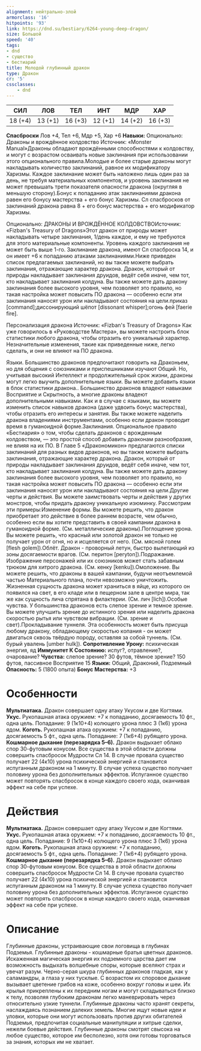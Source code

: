 ```yaml
---
alignment: нейтрально-злой
armorclass: '16'
hitpoints: '93'
link: https://dnd.su/bestiary/6264-young-deep-dragon/
size: Большой
speed: '40'
tags:
- dnd
- существо
- бестиарий
title: Молодой глубинный дракон
type: Дракон
cr: '5'
cssclasses:
    - dnd
---
```



| СИЛ | ЛОВ | ТЕЛ | ИНТ | МДР | ХАР |
|---|---|---|---|---|---|
| 18 (+4) | 13 (+1) | 16 (+3) | 12 (+1) | 14 (+2) | 16 (+3) |
**Спасброски** Лов +4, Тел +6, Мдр +5, Хар +6
**Навыки:** Опционально: Драконы и врождённое колдовство
Источник: «Monster Manual»Драконы обладают врождёнными способностями к колдовству, и могут с возрастом осваивать новые заклинания при использовании этого опционального правила.Молодые и более старые драконы могут накладывать количество заклинаний, равное их модификатору Харизмы. Каждое заклинание может быть наложено лишь один раз за день, не требуя материальных компонентов, и уровень заклинания не может превышать трети показателя опасности дракона (округляя в меньшую сторону).Бонус к попаданию атак заклинаниями дракона равен его бонусу мастерства + его бонус Харизмы. Сл спасбросков от заклинаний дракона равна 8 + его бонус мастерства + его модификатор Харизмы.

Опционально: ДРАКОНЫ И ВРОЖДЁННОЕ КОЛДОВСТВОИсточник: «Fizban's Treasury of Dragons»Этот дракон от природы может накладывать четыре заклинания, 1/день каждое, и ему не требуются для этого материальные компоненты. Уровень каждого заклинания не может быть выше 1-го. Заклинание дракона, имеют Сл спасброска 14, и он имеет +6 к попаданию атаками заклинаниями.Ниже приведен список предлагаемых заклинаний, но вы также можете выбрать заклинания, отражающие характер дракона. Дракон, который от природы накладывает заклинания друидов, ведёт себя иначе, чем тот, кто накладывает заклинания колдуна. Вы также можете дать дракону заклинания более высокого уровня, чем позволяет это правило, но такая настройка может повысить ПО дракона — особенно если эти заклинания наносят урон или накладывают состояния на цели.приказ [command];диссонирующий шёпот [dissonant whisper];огонь фей [faerie fire].

Персонализация дракона
Источник: «Fizban's Treasury of Dragons»
Как уже говорилось в «Руководстве Мастера», вы можете настроить блок статистики любого дракона, чтобы отразить его уникальный характер. Незначительные изменения, такие как приведенные ниже, легко сделать, и они не влияют на ПО дракона.

Языки. Большинство драконов предпочитают говорить на Драконьем, но для общения с союзниками и приспешниками изучают Общий. Но, учитывая высокий Интеллект и продолжительный срок жизни, драконы могут легко выучить дополнительные языки. Вы можете добавить языки в блок статистики дракона.. Большинство драконов владеют навыками Восприятие и Скрытность, а многие драконы владеют дополнительными навыками. Как и в случае с языками, вы можете изменить список навыков дракона (даже удвоить бонус мастерства), чтобы отразить его интересы и занятия. Вы также можете наделить дракона владениями инструментами, особенно если дракон проводит время в гуманоидной форме.Заклинания. Опциональное правило «Бестиария» о том, чтобы сделать драконов с врожденным колдовством, — это простой способ добавить драконам разнообразия, не влияя на их ПО. В Главе 5 «Дракономикон» предлагаются списки заклинаний для разных видов драконов, но вы также можете выбрать заклинания, отражающие характер дракона. Дракон, который от природы накладывает заклинания друидов, ведёт себя иначе, чем тот, кто накладывает заклинания колдуна. Вы также можете дать дракону заклинания более высокого уровня, чем позволяет это правило, но такая настройка может повысить ПО дракона — особенно если эти заклинания наносят урон или накладывают состояния на цели.Другие черты и действия. Вы можете заимствовать черты и действия у других монстров, чтобы придать дракону уникальную изюминку. Рассмотрим эти примеры:Изменение формы. Вы можете решить, что дракон приобретает это действие в более раннем возрасте, чем обычно, особенно если вы хотите представить в своей кампании дракона в гуманоидной форме. (См. металлические драконы).Поглощение урона. Вы можете решить, что красный или золотой дракон не только не получает урон от огня, но и исцеляется от него. (См. мясной голем [flesh golem]).Облёт. Дракон - проворный летун, быстро вылетающий из зоны досягаемости врагов. (См. перитон [peryton]).Подражание. Изображение персонажей или их союзников может стать забавным трюком для хитрого дракона. (См. кенку [kenku]).Омоложение. Вы можете решить, что драконы в вашей кампании, будучи неотъемлемой частью Материального плана, почти невозможно уничтожить. Жизненная сущность дракона может храниться в яйце, из которого он появился на свет, в его кладе или в пещерном зале в центре мира, так же как сущность лича спрятана в филактерии. (См. лич [lich]).Особые чувства. У большинства драконов есть слепое зрение и темное зрение. Вы можете улучшить зрение до истинного зрения или наделить дракона скоростью рытья или чувством вибрации. (См. зрение и свет).Прокладывание туннеля.  Эта особенность может быть присуща любому дракону, обладающему скоростью копания - он может двигаться сквозь твёрдую породу, оставляя за собой туннель. (См. бурый увалень [umber hulk]).
**Сопротивление Урону:** психическая энергия, яд
**Иммунитет К Состоянию:** испуг?, отравление?, очарование?
**Чувства:** слепое зрение? 30 футов, тёмное зрение? 150 футов, пассивное Восприятие 15
**Языки:** Общий, Драконий, Подземный
**Опасность:** 5 (1800 опыта)
**Бонус Мастерства:** +3


# Особенности
**Мультиатака.** Дракон совершает одну атаку Укусом и две Когтями.
**Укус.** Рукопашная атака оружием: +7 к попаданию, досягаемость 10 фт., одна цель. Попадание: 9 (1к10+4) колющего урона плюс 3 (1к6) урона ядом.
**Коготь.** Рукопашная атака оружием: +7 к попаданию, досягаемость 5 фт., одна цель. Попадание: 7 (1к6+4) рубящего урона.
**Кошмарное дыхание (перезарядка 5–6).** Дракон выдыхает облако спор 30-футовым конусом. Все существа в этой области должны совершить спасбросок Мудрости Сл 14. В случае провала существо получает 22 (4к10) урона психической энергией и становится испуганным драконом на 1 минуту. В случае успеха существо получает половину урона без дополнительных эффектов. Испуганное существо может повторять спасбросок в конце каждого своего хода, оканчивая эффект на себе при успехе.


# Действия
**Мультиатака.** Дракон совершает одну атаку Укусом и две Когтями.
**Укус.** Рукопашная атака оружием: +7 к попаданию, досягаемость 10 фт., одна цель. Попадание: 9 (1к10+4) колющего урона плюс 3 (1к6) урона ядом.
**Коготь.** Рукопашная атака оружием: +7 к попаданию, досягаемость 5 фт., одна цель. Попадание: 7 (1к6+4) рубящего урона.
**Кошмарное дыхание (перезарядка 5–6).** Дракон выдыхает облако спор 30-футовым конусом. Все существа в этой области должны совершить спасбросок Мудрости Сл 14. В случае провала существо получает 22 (4к10) урона психической энергией и становится испуганным драконом на 1 минуту. В случае успеха существо получает половину урона без дополнительных эффектов. Испуганное существо может повторять спасбросок в конце каждого своего хода, оканчивая эффект на себе при успехе.


# Описание
Глубинные драконы, устраивающие свои логовища в глубинах Подземья. Глубинные драконы - кошмарные братья цветных драконов. Искаженная магическая энергия их подземного царства дает им возможность выдыхать волшебные споры, которые вселяют страх и увечат разум. Черно-серая шкура глубинных драконов гладкая, как у саламандры, а глаза у них тусклые. С возрастом их споровое дыхание вызывает цветение грибов на коже, особенно вокруг головы и шеи. Их крылья прикреплены к их передним ногам и могут складываться близко к телу, позволяя глубоким драконам легко маневрировать через относительно узкие туннели. Глубинные драконы часто хранят секреты, наслаждаясь познанием далеких земель. Многие ищут новые идеи и уловки, которые они могут использовать против других обитателей Подземья, предпочитая социальные манипуляции и хитрые сделки, нежели боевые действия. Глубинные драконы смотрят свысока на любое существо, которое им бесполезно, хотя они готовы торговаться за знания, которых им не хватает.